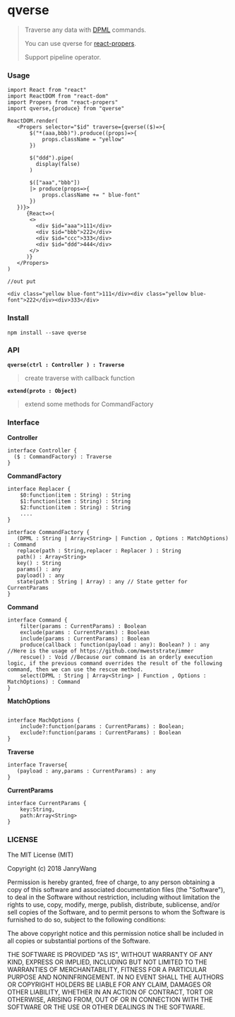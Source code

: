 # qverse

> Traverse any data with [DPML](https://github.com/janryWang/dot-match) commands.
>
> You can use qverse for [react-propers](https://github.com/janryWang/react-propers).
>
> Support pipeline operator.



### Usage

```
import React from "react"
import ReactDOM from "react-dom"
import Propers from "react-propers"
import qverse,{produce} from "qverse"

ReactDOM.render(
   <Propers selector="$id" traverse={qverse(($)=>{
       $("*(aaa,bbb)").produce((props)=>{
           props.className = "yellow"
       })
       
       $("ddd").pipe(
         display(false)
       )
       
       $(["aaa","bbb"])
       |> produce(props=>{
           props.className += " blue-font"
       })
   })}>
      {React=>(
       <>
         <div $id="aaa">111</div>
         <div $id="bbb">222</div>
         <div $id="ccc">333</div>
         <div $id="ddd">444</div>
       </>
      )}
   </Propers>
)

//out put

<div class="yellow blue-font">111</div><div class="yellow blue-font">222</div><div>333</div>
```



### Install

```
npm install --save qverse
```



### API



**`qverse(ctrl : Controller ) : Traverse`**

> create traverse with callback function



**`extend(proto : Object)`**

> extend some methods for CommandFactory 





### Interface



**Controller**

```
interface Controller {
  ($ : CommandFactory) : Traverse
}
```



**CommandFactory**

```
interface Replacer {
    $0:function(item : String) : String
    $1:function(item : String) : String
    $2:function(item : String) : String
    ....
}

interface CommandFactory {
   (DPML : String | Array<String> | Function , Options : MatchOptions) : Command
   replace(path : String,replacer : Replacer ) : String
   path() : Array<String>
   key() : String
   params() : any
   payload() : any
   state(path : String | Array) : any // State getter for CurrentParams
}
```



**Command**

```
interface Command {
    filter(params : CurrentParams) : Boolean
    exclude(params : CurrentParams) : Boolean
    include(params : CurrentParams) : Boolean
    produce(callback : function(payload : any): Boolean? ) : any //Here is the usage of https://github.com/mweststrate/immer
    rescue() : Void //Because our command is an orderly execution logic, if the previous command overrides the result of the following command, then we can use the rescue method.
    select(DPML : String | Array<String> | Function , Options : MatchOptions) : Command
}
```



**MatchOptions**

```

interface MachOptions {
    include?:function(params : CurrentParams) : Boolean;
    exclude?:function(params : CurrentParams) : Boolean
}
```



**Traverse**

```
interface Traverse{
   (payload : any,params : CurrentParams) : any
}
```



**CurrentParams**

```
interface CurrentParams {
    key:String,
    path:Array<String>
}
```



### LICENSE

The MIT License (MIT)

Copyright (c) 2018 JanryWang

Permission is hereby granted, free of charge, to any person obtaining a copy of this software and associated documentation files (the "Software"), to deal in the Software without restriction, including without limitation the rights to use, copy, modify, merge, publish, distribute, sublicense, and/or sell copies of the Software, and to permit persons to whom the Software is furnished to do so, subject to the following conditions:

The above copyright notice and this permission notice shall be included in all copies or substantial portions of the Software.

THE SOFTWARE IS PROVIDED "AS IS", WITHOUT WARRANTY OF ANY KIND, EXPRESS OR IMPLIED, INCLUDING BUT NOT LIMITED TO THE WARRANTIES OF MERCHANTABILITY, FITNESS FOR A PARTICULAR PURPOSE AND NONINFRINGEMENT. IN NO EVENT SHALL THE AUTHORS OR COPYRIGHT HOLDERS BE LIABLE FOR ANY CLAIM, DAMAGES OR OTHER LIABILITY, WHETHER IN AN ACTION OF CONTRACT, TORT OR OTHERWISE, ARISING FROM, OUT OF OR IN CONNECTION WITH THE SOFTWARE OR THE USE OR OTHER DEALINGS IN THE SOFTWARE.


